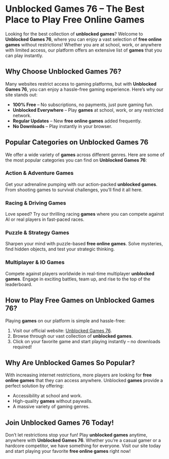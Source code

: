 <h1>Unblocked Games 76 – The Best Place to Play Free Online Games</h1>

<p>Looking for the best collection of <strong>unblocked games</strong>? Welcome to <strong>Unblocked Games 76</strong>, where you can enjoy a vast selection of <strong>free online games</strong> without restrictions! Whether you are at school, work, or anywhere with limited access, our platform offers an extensive list of <strong>games</strong> that you can play instantly.</p>

<h2>Why Choose Unblocked Games 76?</h2>

<p>Many websites restrict access to gaming platforms, but with <strong>Unblocked Games 76</strong>, you can enjoy a hassle-free gaming experience. Here’s why our site stands out:</p>

<ul>
    <li><strong>100% Free</strong> – No subscriptions, no payments, just pure gaming fun.</li>
    <li><strong>Unblocked Everywhere</strong> – Play <strong>games</strong> at school, work, or any restricted network.</li>
    <li><strong>Regular Updates</strong> – New <strong>free online games</strong> added frequently.</li>
    <li><strong>No Downloads</strong> – Play instantly in your browser.</li>
</ul>

<h2>Popular Categories on Unblocked Games 76</h2>

<p>We offer a wide variety of <strong>games</strong> across different genres. Here are some of the most popular categories you can find on <strong>Unblocked Games 76</strong>:</p>

<h3>Action & Adventure Games</h3>

<p>Get your adrenaline pumping with our action-packed <strong>unblocked games</strong>. From shooting games to survival challenges, you’ll find it all here.</p>

<h3>Racing & Driving Games</h3>

<p>Love speed? Try our thrilling racing <strong>games</strong> where you can compete against AI or real players in fast-paced races.</p>

<h3>Puzzle & Strategy Games</h3>

<p>Sharpen your mind with puzzle-based <strong>free online games</strong>. Solve mysteries, find hidden objects, and test your strategic thinking.</p>

<h3>Multiplayer & IO Games</h3>

<p>Compete against players worldwide in real-time multiplayer <strong>unblocked games</strong>. Engage in exciting battles, team up, and rise to the top of the leaderboard.</p>

<h2>How to Play Free Games on Unblocked Games 76?</h2>

<p>Playing <strong>games</strong> on our platform is simple and hassle-free:</p>

<ol>
    <li>Visit our official website: <a href="https://unblocked-76-games.github.io/" target="_blank">Unblocked Games 76</a>.</li>
    <li>Browse through our vast collection of <strong>unblocked games</strong>.</li>
    <li>Click on your favorite game and start playing instantly – no downloads required!</li>
</ol>

<h2>Why Are Unblocked Games So Popular?</h2>

<p>With increasing internet restrictions, more players are looking for <strong>free online games</strong> that they can access anywhere. Unblocked <strong>games</strong> provide a perfect solution by offering:</p>

<ul>
    <li>Accessibility at school and work.</li>
    <li>High-quality <strong>games</strong> without paywalls.</li>
    <li>A massive variety of gaming genres.</li>
</ul>

<h2>Join Unblocked Games 76 Today!</h2>

<p>Don’t let restrictions stop your fun! Play <strong>unblocked games</strong> anytime, anywhere with <strong>Unblocked Games 76</strong>. Whether you’re a casual gamer or a hardcore competitor, we have something for everyone. Visit our site today and start playing your favorite <strong>free online games</strong> right now!</p>  
